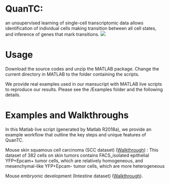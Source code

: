 # QuanTC: 
an unsupervised learning of single-cell transcriptomic data allows identification of individual cells making transition between all cell states, and inference of genes that mark transitions.
![](https://github.com/yutongo/QuanTC/blob/master/image/method.png)


# Usage
Download the source codes and unzip the MATLAB package. Change the current directory in MATLAB to the folder containing the scripts.

We provide real examples used in our mansucript with MATLAB live scripts to reproduce our results. Please see the /Examples folder and the following details.


# Examples and Walkthroughs
In this Matlab live script (generated by Matlab R2018a), we provide an example workflow that outline the key steps and unique features of QuanTC.


Mouse skin squamous cell carcinoma (SCC dataset) ([Walkthrough](https://github.com/yutongo/QuanTC/blob/master/Example/QuanTC_SCC.pdf)) : This dataset of 382 cells on skin tumors contains FACS_isolated epithelial YFP+Epcam+ tumor cells, which are relatively homogeneous, and mesenchymal-like YFP+Epcam- tumor cells, which are more heterogeneous

Mouse embryonic development (Intestine dataset) ([Walkthrough](https://github.com/yutongo/QuanTC/blob/master/Example/QuanTC_Intestine.pdf)).
